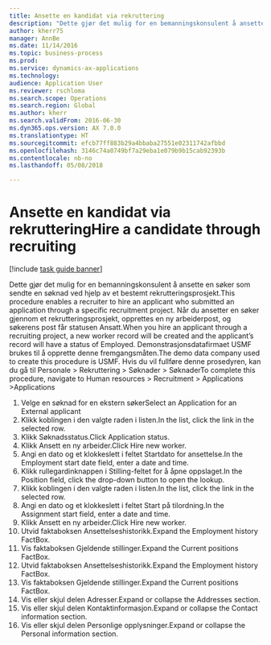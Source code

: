 ```yaml
--- 
title: Ansette en kandidat via rekruttering
description: "Dette gjør det mulig for en bemanningskonsulent å ansette en søker som sendte en søknad ved hjelp av et bestemt rekrutteringsprosjekt."
author: kherr75
manager: AnnBe
ms.date: 11/14/2016
ms.topic: business-process
ms.prod: 
ms.service: dynamics-ax-applications
ms.technology: 
audience: Application User
ms.reviewer: rschloma
ms.search.scope: Operations
ms.search.region: Global
ms.author: kherr
ms.search.validFrom: 2016-06-30
ms.dyn365.ops.version: AX 7.0.0
ms.translationtype: HT
ms.sourcegitcommit: efcb77ff883b29a4bbaba27551e02311742afbbd
ms.openlocfilehash: 3146c74a0749bf7a29eba1e079b9b15cab92393b
ms.contentlocale: nb-no
ms.lasthandoff: 05/08/2018

---
```

# <a name="hire-a-candidate-through-recruiting"></a><span data-ttu-id="56e12-103">Ansette en kandidat via rekruttering</span><span class="sxs-lookup"><span data-stu-id="56e12-103">Hire a candidate through recruiting</span></span>

[!include [task guide banner](../../includes/task-guide-banner.md)]

<span data-ttu-id="56e12-104">Dette gjør det mulig for en bemanningskonsulent å ansette en søker som sendte en søknad ved hjelp av et bestemt rekrutteringsprosjekt.</span><span class="sxs-lookup"><span data-stu-id="56e12-104">This procedure enables a recruiter to hire an applicant who submitted an application through a specific recruitment project.</span></span> <span data-ttu-id="56e12-105">Når du ansetter en søker gjennom et rekrutteringsprosjekt, opprettes en ny arbeiderpost, og søkerens post får statusen Ansatt.</span><span class="sxs-lookup"><span data-stu-id="56e12-105">When you hire an applicant through a recruiting project, a new worker record will be created and the applicant’s record will have a status of Employed.</span></span> <span data-ttu-id="56e12-106">Demonstrasjonsdatafirmaet USMF brukes til å opprette denne fremgangsmåten.</span><span class="sxs-lookup"><span data-stu-id="56e12-106">The demo data company used to create this procedure is USMF.</span></span> <span data-ttu-id="56e12-107">Hvis du vil fullføre denne prosedyren, kan du gå til Personale > Rekruttering > Søknader > Søknader</span><span class="sxs-lookup"><span data-stu-id="56e12-107">To complete this procedure, navigate to Human resources > Recruitment > Applications >Applications</span></span> 

1. <span data-ttu-id="56e12-108">Velge en søknad for en ekstern søker</span><span class="sxs-lookup"><span data-stu-id="56e12-108">Select an Application for an External applicant</span></span>
2. <span data-ttu-id="56e12-109">Klikk koblingen i den valgte raden i listen.</span><span class="sxs-lookup"><span data-stu-id="56e12-109">In the list, click the link in the selected row.</span></span>
3. <span data-ttu-id="56e12-110">Klikk Søknadsstatus.</span><span class="sxs-lookup"><span data-stu-id="56e12-110">Click Application status.</span></span>
4. <span data-ttu-id="56e12-111">Klikk Ansett en ny arbeider.</span><span class="sxs-lookup"><span data-stu-id="56e12-111">Click Hire new worker.</span></span>
5. <span data-ttu-id="56e12-112">Angi en dato og et klokkeslett i feltet Startdato for ansettelse.</span><span class="sxs-lookup"><span data-stu-id="56e12-112">In the Employment start date field, enter a date and time.</span></span>
6. <span data-ttu-id="56e12-113">Klikk rullegardinknappen i Stilling-feltet for å åpne oppslaget.</span><span class="sxs-lookup"><span data-stu-id="56e12-113">In the Position field, click the drop-down button to open the lookup.</span></span>
7. <span data-ttu-id="56e12-114">Klikk koblingen i den valgte raden i listen.</span><span class="sxs-lookup"><span data-stu-id="56e12-114">In the list, click the link in the selected row.</span></span>
8. <span data-ttu-id="56e12-115">Angi en dato og et klokkeslett i feltet Start på tilordning.</span><span class="sxs-lookup"><span data-stu-id="56e12-115">In the Assignment start field, enter a date and time.</span></span>
9. <span data-ttu-id="56e12-116">Klikk Ansett en ny arbeider.</span><span class="sxs-lookup"><span data-stu-id="56e12-116">Click Hire new worker.</span></span>
10. <span data-ttu-id="56e12-117">Utvid faktaboksen Ansettelseshistorikk.</span><span class="sxs-lookup"><span data-stu-id="56e12-117">Expand the Employment history FactBox.</span></span>
11. <span data-ttu-id="56e12-118">Vis faktaboksen Gjeldende stillinger.</span><span class="sxs-lookup"><span data-stu-id="56e12-118">Expand the Current positions FactBox.</span></span>
12. <span data-ttu-id="56e12-119">Utvid faktaboksen Ansettelseshistorikk.</span><span class="sxs-lookup"><span data-stu-id="56e12-119">Expand the Employment history FactBox.</span></span>
13. <span data-ttu-id="56e12-120">Vis faktaboksen Gjeldende stillinger.</span><span class="sxs-lookup"><span data-stu-id="56e12-120">Expand the Current positions FactBox.</span></span>
14. <span data-ttu-id="56e12-121">Vis eller skjul delen Adresser.</span><span class="sxs-lookup"><span data-stu-id="56e12-121">Expand or collapse the Addresses section.</span></span>
15. <span data-ttu-id="56e12-122">Vis eller skjul delen Kontaktinformasjon.</span><span class="sxs-lookup"><span data-stu-id="56e12-122">Expand or collapse the Contact information section.</span></span>
16. <span data-ttu-id="56e12-123">Vis eller skjul delen Personlige opplysninger.</span><span class="sxs-lookup"><span data-stu-id="56e12-123">Expand or collapse the Personal information section.</span></span>


